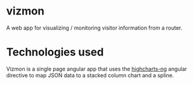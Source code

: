 # vizmon

A web app for visualizing / monitoring visitor information from a router.

# Technologies used

Vizmon is a single page angular app that uses the [highcharts-ng](https://github.com/pablojim/highcharts-ng) angular directive to map JSON data to a stacked column chart and a spline. 


